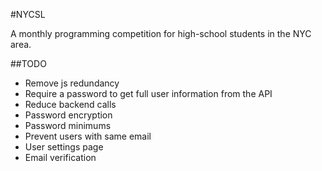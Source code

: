 #NYCSL

A monthly programming competition for high-school students in the NYC area.

##TODO

- Remove js redundancy
- Require a password to get full user information from the API
- Reduce backend calls
- Password encryption
- Password minimums
- Prevent users with same email
- User settings page
- Email verification
